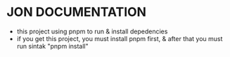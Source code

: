 # JON DOCUMENTATION

- this project using pnpm to run & install depedencies
- if you get this project, you must install pnpm first, & after that you must run sintak "pnpm install"
